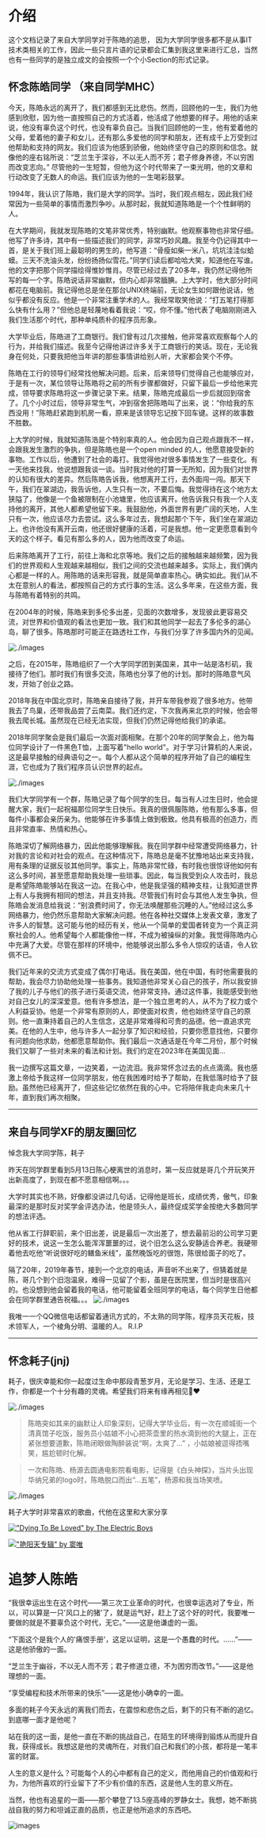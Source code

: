 # 介绍

这个文档记录了来自大学同学对于陈皓的追思， 因为大学同学很多都不是从事IT技术类相关的工作，因此一些只言片语的记录都会汇集到我这里来进行汇总，当然也有一些同学的是独立成文的会按照一个个小Section的形式记录。


## 怀念陈皓同学 （来自同学MHC）

今天，陈皓永远的离开了，我们都感到无比悲伤。然而，回顾他的一生，我们为他感到欣慰，因为他一直按照自己的方式活着，他活成了他想要的样子。用他的话来说，他没有辜负这个时代，也没有辜负自己。当我们回顾他的一生，他有爱着他的父母，爱着他的妻子和女儿，还有那么多爱他的同学和朋友，还有成千上万受到过他帮助和支持的网友。我们应该为他感到骄傲，他始终坚守自己的原则和信念。就像他的座右铭所说：“芝兰生于深谷，不以无人而不芳；君子修身养德，不以穷困而改变志向。” 尽管他的一生短暂，但他为这个时代带来了一束光明，他的文章和行动改变了无数人的命运。我们应该为他的一生喝彩鼓掌。

1994年，我认识了陈皓，我们是大学的同学。当时，我们观点相左，因此我们经常因为一些简单的事情而激烈争吵。从那时起，我就知道陈皓是一个个性鲜明的人。

在大学期间，我就发现陈皓的文笔非常优秀，特别幽默。他观察事物也非常仔细。他写了许多诗，其中有一些描述我们的同学，非常巧妙风趣。我至今仍记得其中一首，是关于我们班上最聪明的男生的，他写道：“骨瘦如柴一米八，坑坑洼洼似蛤蟆。三天不洗油头发，纷纷扬扬似雪花。”同学们读后都哈哈大笑，知道他在写谁。他的文字把那个同学描绘得惟妙惟肖。尽管已经过去了20多年，我仍然记得他所写的每一个字。陈皓说话非常幽默，但内心却非常腼腆。上大学时，他大部分时间都花在电脑前。我记得他总是坐在那台UNIX终端前，无论女生如何跟他说话，他似乎都没有反应。他是一个非常注重学术的人。我经常取笑他说：“打五笔打得那么快有什么用？”但他总是轻蔑地看着我说：“哎，你不懂。”他代表了电脑刚刚进入我们生活那个时代，那种单纯质朴的程序员形象。

大学毕业后，陈皓进了工商银行。我们曾有过几次接触，他非常喜欢观察每个人的行为，并给我们描述。我至今记得他讲过许多关于工商银行的笑话。现在，无论我身在何处，只要我把他当年讲的那些事情讲给别人听，大家都会笑个不停。


陈皓在工行的领导们经常找他解决问题。后来，后来领导们觉得自己也能够应对，于是有一次，某位领导让陈皓将之前的所有步骤都做好，只留下最后一步给他来完成，领导要求陈皓将这一步骤记录下来。结果，陈皓完成最后一步后就回到宿舍了。几个小时过后，领导非常生气，冲到宿舍把陈皓叫了出来，说：“你给我的东西没用！”陈皓赶紧跑到机房一看，原来是该领导忘记按下回车键。这样的故事数不胜数。

上大学的时候，我就知道陈浩是个特别率真的人。他会因为自己观点跟我不一样，会跟我发生激烈的争执，但是陈皓也是一个open minded 的人，他愿意接受新的事物。工作以后，他遭到了社会的毒打。我觉得他对很多事情发生了一些变化。有一天他来找我，他说想跟我谈一谈。当时我对他的打算一无所知，因为我们对世界的认知有很大的差异。然后陈皓告诉我，他想离开工行，去外面闯一闯。那天下午，我们在翠湖边，我告诉他，人生只有一次，不要后悔。我觉得待在这个地方太狭隘了，他像是一个鱼被限制在小池塘里，他应该离开。他告诉我只有我一个人支持他的离开，其他人都希望他留下来。我鼓励他，外面世界有更广阔的天地，人生只有一次，他应该尽力去尝试。这么多年过去，我想起那个下午，我们坐在翠湖边上。也许他没有离开云南，他还很好健康的活着，可是我想。他一定更愿意看到今天的这个样子。看见有那么多的人，因为他而改变了命运。

后来陈皓离开了工行，前往上海和北京等地。我们之后的接触越来越频繁，因为我们的世界观和人生观越来越相似，我们之间的交流也越来越多。实际上，我们俩内心都是一样的人。用陈皓的话来形容我，就是简单直率热心。确实如此。我们从不太在意别人的看法，都按照自己的方式行事的生活。这么多年来，在这些方面，我与陈皓有着特别的共鸣。


在2004年的时候，陈皓来到多伦多出差，见面的次数增多，发现彼此更容易交流，对世界和价值观的看法也更加一致。我们和其他同学一起去了多伦多的湖心岛，聊了很多。陈皓那时可能正在路透社工作，与我们分享了许多国内外的见闻。

![./images](images/mhc_1.jpg)
 

之后，在2015年，陈皓组织了一个大学同学团到美国来，其中一站是洛杉矶，我接待了他们。那时我们有很多交流，陈皓也分享了他的计划。那时的陈皓意气风发，开始了创业之路。

 

2018年我在中国北京时，陈皓亲自接待了我，并开车带我参观了很多地方。他带我去了鸟巢，还带我品尝了云南菜。我们还约定，下次我再来北京的时候，他会带我去爬长城。虽然现在已经无法实现，但我们仍然记得他给我们的承诺。

 

2018年同学聚会是我们最后一次面对面相聚。在那个20年的同学聚会上，他为每位同学设计了一件黑色T恤，上面写着"hello world"。对于学习计算机的人来说，这是最早接触的经典语句之一。每个人都从这个简单的程序开始了自己的编程生涯，它也成为了我们程序员认识世界的起点。


 ![./images](images/mhc_2.jpg)


我们大学同学有一个群，陈皓记录了每个同学的生日。每当有人过生日时，他会提醒大家，我们一起祝福那位同学生日快乐。我真的很佩服陈皓，他有那么多事，但每件小事都会亲历亲为。他能够在许多事情上做到极致。他具有极高的创造力，而且非常直率、热情和热心。

陈皓深切了解网络暴力，因此他能够理解我。我在同学群中经常遭受网络暴力，针对我的言论和对社会的观点。在这种情况下，陈皓总是毫不犹豫地站出来支持我，用有条理的证据反驳其他同学。事实上，陈皓非常忙碌，有时我也很惊讶他如何有这么多时间，甚至愿意帮助我处理一些琐事。因此，每当我受到众人攻击时，我总是希望陈皓能够站在我这一边。在我心中，他是我坚强的精神支柱，让我知道世界上有人与我拥有相同的想法，并且支持我。尽管我们有时会与其他人发生争执，但陈皓会发消息给我说：“别浪费时间了，你无法唤醒那些沉睡的人。”他经过这么多网络暴力，他仍然乐意帮助大家解决问题。他在各种社交媒体上发表文章，激发了许多人的智慧。这可能与他的经历有关，他从一个简单的爱国者转变为一个真正洞察社会的人。他希望每个人都能像他一样，不成为被操纵的对象。我觉得陈皓内心中充满了大爱。尽管在那样的环境中，他能够说出那么多令人惊叹的话语，令人钦佩不已。

 

我们近年来的交流方式变成了偶尔打电话。我在美国，他在中国，有时他需要我的帮助，我会尽力协助他处理一些事务。我知道他非常关心自己的孩子，所以我安排了我的儿子与他们的孩子进行英语交流，他非常支持。通过这件事，我能感受到他对自己女儿的深深爱意。他有许多想法，是一个独立思考的人，从不为了权力或个人利益妥协。他是一个非常有原则的人，即使面对权贵，他也始终坚守自己的原则。他一直秉持着自己的人生信念，这是非常难得和可贵的品德。他一直追求完美。在他的人生中，他与许多人一起分享了知识和经验，只要你愿意找他，只要你有问题向他求助，他都愿意帮助你。我们最后一次通话是在今年二月份，那个时候我们又聊了一些对未来的看法和计划。我们约定在2023年在美国见面...


我一边撰写这篇文章，一边笑着，一边流泪。我非常怀念过去的点点滴滴。我也感激上帝给予我这样一位同学朋友，他在我困难时给予了帮助，在我低落时给予了鼓励。虽然他已经离开了，但这些记忆依然在我的心中。它将陪伴我走向未来几十年，直到我们再次相聚。

---

## 来自与同学XF的朋友圈回忆

悼念我大学同学陈，耗子

昨天在同学群里看到5月13日陈心梗离世的消息时，第一反应就是哥几个开玩笑开出新高度了，到现在都不愿意相信啊。。。

大学时其实也不熟，好像都没讲过几句话，记得他是班长，成绩优秀，傲气，印象最深的是那时反对奖学金评选办法，他是领头人，最终促成奖学金按绝大多数同学的想法评选。

他从省工行辞职前，来个旧出差，说是最后一次出差了，想去最前沿的公司学习更好的技术，说这一生怎么能浑浑噩噩的过，说个旧怎么这么安静适合养老。我硬带着他去吃他“听说很好吃的鳝鱼米线”，虽然晚饭吃的很饱，陈很给面子的吃了。


隔了20年，2019年春节，接到一个北京的电话，声音听不出来了，但猜着就是陈，哥几个到个旧泡温泉，难得一见留了个影，虽是在医院里，但当时是很高兴的。也没想到他会留着我的电话，他可能留着全班同学的电话，每个同学生日他都会在同学群里通告祝福。。。
![./images](images/xf_1.jpg)

我唯一一个QQ微信电话都留着通讯方式的，不太熟的同学陈，程序员天花板，技术领军人，一个棱角分明、温暖的人。
R.I.P

---

## 怀念耗子(jnj)

耗子，很庆幸能和你一起度过生命中那段青葱岁月，无论是学习、生活、还是工作，你都是一个十分有趣的灵魂。希望我们将来有缘再相见🙏❤️

![./images](images/jnj_1.jpg)


> 陈皓突如其来的幽默让人印象深刻，记得大学毕业后，有一次在顺城街一个清真馆子吃饭，服务员小姑娘不小心把茶壶里的热水滴到他的大腿上，正在紧张想要道歉，陈皓闭眼做陶醉装说“啊，太爽了...” ，小姑娘被逗得捂嘴笑，尴尬顿时化解。


> 一次和陈皓、杨源去圆通电影院看电影，记得是《白头神探》，当片头出现华纳兄弟的logo时，陈皓脱口而出“...五笔”，杨源和我当场笑喷。

![./images](images/jnj_2.jpg)

耗子大学时非常喜欢的歌曲，代他在这里和大家分享

[!["Dying To Be Loved" by The Electric Boys](https://img.youtube.com/vi/punvkCJlMdE/0.jpg)](https://www.youtube.com/watch?v=punvkCJlMdE)


[!["艳阳天专辑" by 窦唯](https://img.youtube.com/vi/GVPV1mhThEw/0.jpg)](https://www.youtube.com/watch?v=GVPV1mhThEw&list=PL27GYWxXTgN0yINy6sFIm7MmU4xHOQaip)

# 追梦人陈皓

“我很幸运出生在这个时代——第三次工业革命的时代，也很幸运选对了专业，所以，可以算是一只'风口上的猪'了，就是运气好，赶上了这个好的时代，我要唯一要做的就是不要辜负这个时代，无它。”——这是他谦虚的一面。

“下面这个是我个人的'痛恨手册'，这足以证明，这是一个愚蠢的时代。……”——这是他骄傲的一面。

“芝兰生于幽谷，不以无人而不芳；君子修道立德，不为困穷而改节。”——这是他理想的一面。

“享受编程和技术所带来的快乐”——这是他小确幸的一面。

多面的耗子今天永远的离我们而去，在震惊和悲伤之后，剩下的只有不断的追忆。到底哪一面才是他呢？

站在我的这一面，是他一直在不断的挑战自己，在陌生的环境得到锻炼从而提升自我，获得成长。我想这是他的灵魂所在，对我们自己和我们的小孩，都将是一笔丰富的财富。

人生的意义是什么？可能每个人的心中都有自己的定义，而他用自己的价值观和行为，为他所喜欢的行业留下了不少有价值的东西，这是他人生的意义所在。

当然，他也有追星的一面——那个攀登了13.5座高峰的罗静女士。我想，她不断挑战自我的努力和坦诚正直的品质，也正是他所追求的东西吧。

![images](./images/xch_1.jpg)